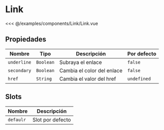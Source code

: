 # Link

<Preview>
  <template slot="demo">
    <components-Link-Link />
  </template>
  
  <<< @/examples/components/Link/Link.vue
</Preview>

## Propiedades

| Nombre      | Tipo      | Descripción                  | Por defecto |
|-------------|-----------|------------------------------|-------------|
| `underline` | `Boolean` | Subraya el enlace            | `false`     |
| `secondary` | `Boolean` | Cambia el color del enlace   | `false`     |
| `href`      | `String`  | Cambia el valor del href     | `undefined` |
  
## Slots

| Nombre      | Descripción        |
|-------------|--------------------|
| `defaulr`   | Slot por defecto   |
